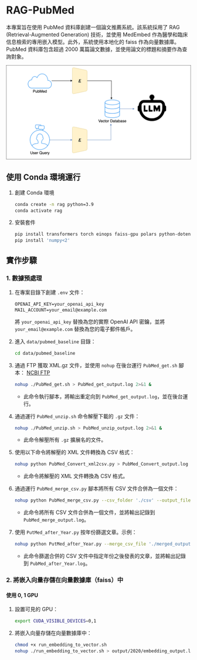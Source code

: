 # RAG-PubMed

本專案旨在使用 PubMed 資料庫創建一個論文推薦系統。該系統採用了 RAG (Retrieval-Augmented Generation) 技術，並使用 MedEmbed 作為醫學和臨床信息檢索的專用嵌入模型。此外，系統使用本地化的 faiss 作為向量數據庫。PubMed 資料庫包含超過 2000 萬篇論文數據，並使用論文的標題和摘要作為查詢對象。

![Architecture](https://github.com/YANG-ChiaHsiang/RAG-PubMed/blob/main/RAG.png)

## 使用 Conda 環境運行

1. 創建 Conda 環境
    ```bash
    conda create -n rag python=3.9
    conda activate rag
    ```
2. 安裝套件
    ```bash
    pip install transformers torch einops faiss-gpu polars python-dotenv
    pip install 'numpy<2'
    ```

## 實作步驟

### 1. 數據預處理

1. 在專案目錄下創建 `.env` 文件：
    ```
    OPENAI_API_KEY=your_openai_api_key
    MAIL_ACCOUNT=your_email@example.com
    ```
    將 `your_openai_api_key` 替換為您的實際 OpenAI API 密鑰，並將 `your_email@example.com` 替換為您的電子郵件帳戶。

2. 進入 `data/pubmed_baseline` 目錄：
    ```bash
    cd data/pubmed_baseline
    ```

3. 通過 FTP 獲取 XML.gz 文件，並使用 `nohup` 在後台運行 `PubMed_get.sh` 腳本：
    [NCBI FTP](https://ftp.ncbi.nlm.nih.gov/pubmed/baseline/)
    ```bash
    nohup ./PubMed_get.sh > PubMed_get_output.log 2>&1 &
    ```
    - 此命令執行腳本，將輸出重定向到 `PubMed_get_output.log`，並在後台運行。

4. 通過運行 `PubMed_unzip.sh` 命令解壓下載的 `.gz` 文件：
    ```bash
    nohup ./PubMed_unzip.sh > PubMed_unzip_output.log 2>&1 &
    ```
    - 此命令解壓所有 `.gz` 擴展名的文件。

5. 使用以下命令將解壓的 XML 文件轉換為 CSV 格式：
    ```bash
    nohup python PubMed_Convert_xml2csv.py > PubMed_Convert_output.log 2>&1 &
    ```
    - 此命令將解壓的 XML 文件轉換為 CSV 格式。

6. 通過運行 `PubMed_merge_csv.py` 腳本將所有 CSV 文件合併為一個文件：
    ```bash
    nohup python PubMed_merge_csv.py --csv_folder './csv' --output_file './merged_output.csv' > PubMed_merge_output.log 2>&1 &
    ```
    - 此命令將所有 CSV 文件合併為一個文件，並將輸出記錄到 `PubMed_merge_output.log`。

7. 使用 `PutMed_after_Year.py` 按年份篩選文章。示例：
    ```bash
    nohup python PutMed_after_Year.py --merge_csv_file './merged_output.csv' --after_year 2020 --output_csv_file 'merged_2020.csv' > PubMed_after_Year.log 2>&1 &
    ```
    - 此命令篩選合併的 CSV 文件中指定年份之後發表的文章，並將輸出記錄到 `PubMed_after_Year.log`。

### 2. 將嵌入向量存儲在向量數據庫（faiss）中

#### 使用 0, 1 GPU

1. 設置可見的 GPU：
    ```bash
    export CUDA_VISIBLE_DEVICES=0,1
    ```

2. 將嵌入向量存儲在向量數據庫中：
    ```bash
    chmod +x run_embedding_to_vector.sh 
    nohup ./run_embedding_to_vector.sh > output/2020/embedding_output.log 2>&1 &
    ```
